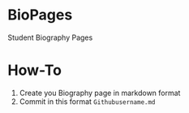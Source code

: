 BioPages
========

Student Biography Pages


How-To
========
1. Create you Biography page in markdown format
2. Commit in this format `Githubusername.md`
